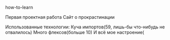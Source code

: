 how-to-learn

Первая проектная работа
Сайт о прокрастинации

Использованные технологии:
Куча импортов(59, лишь-бы что-нибудь не отвалилось)
Много флексов(больше 10)
И всё мое настроение(
